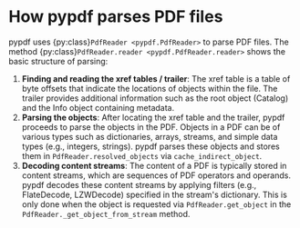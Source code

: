 # How pypdf parses PDF files

pypdf uses {py:class}`PdfReader <pypdf.PdfReader>` to parse PDF files.
The method {py:class}`PdfReader.reader <pypdf.PdfReader.reader>` shows the basic
structure of parsing:

1. **Finding and reading the xref tables / trailer**: The xref table is a table
   of byte offsets that indicate the locations of objects within the file. The
   trailer provides additional information such as the root object (Catalog) and
   the Info object containing metadata.
2. **Parsing the objects**: After locating the xref table and the trailer,
   pypdf proceeds to parse the objects in the PDF. Objects in a PDF can be of
   various types such as dictionaries, arrays, streams, and simple data types
   (e.g., integers, strings). pypdf parses these objects and stores them in
   `PdfReader.resolved_objects` via `cache_indirect_object`.
3. **Decoding content streams**: The content of a PDF is typically stored in
   content streams, which are sequences of PDF operators and operands. pypdf
   decodes these content streams by applying filters (e.g., FlateDecode,
   LZWDecode) specified in the stream's dictionary. This is only done when the
   object is requested via `PdfReader.get_object` in the
   `PdfReader._get_object_from_stream` method.
